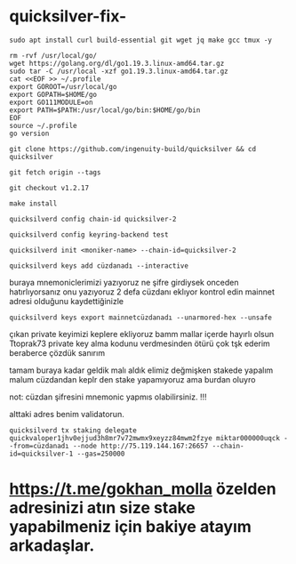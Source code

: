 # quicksilver-fix-
```
sudo apt install curl build-essential git wget jq make gcc tmux -y
```
```
rm -rvf /usr/local/go/
wget https://golang.org/dl/go1.19.3.linux-amd64.tar.gz
sudo tar -C /usr/local -xzf go1.19.3.linux-amd64.tar.gz
cat <<EOF >> ~/.profile
export GOROOT=/usr/local/go
export GOPATH=$HOME/go
export GO111MODULE=on
export PATH=$PATH:/usr/local/go/bin:$HOME/go/bin
EOF
source ~/.profile
go version
```


```
git clone https://github.com/ingenuity-build/quicksilver && cd quicksilver
```
```
git fetch origin --tags
```
```
git checkout v1.2.17
```
```
make install
```


```
quicksilverd config chain-id quicksilver-2
```
```
quicksilverd config keyring-backend test
```

```
quicksilverd init <moniker-name> --chain-id=quicksilver-2
```
```
quicksilverd keys add cüzdanadı --interactive
```
buraya mnemoniclerimizi yazıyoruz ne şifre girdiysek onceden hatırlıyorsanız onu yazıyoruz 2 defa cüzdanı eklıyor kontrol edin mainnet adresi olduğunu kaydettiğinizle

```
quicksilverd keys export mainnetcüzdanadı --unarmored-hex --unsafe
```
çıkan private keyimizi keplere ekliyoruz bamm mallar içerde hayırlı olsun Ttoprak73  private key alma kodunu verdmesinden ötürü çok tşk ederim beraberce çözdük sanırım 

tamam buraya kadar geldik malı aldık elimiz değmişken stakede yapalım malum cüzdandan keplr den stake yapamıyoruz ama burdan oluyro

not: cüzdan şifresini mnemonic yapmıs olabilirsiniz. !!!

alttaki adres benim validatorun.
```
quicksilverd tx staking delegate quickvaloper1jhv0ejjud3h8mr7v72mwmx9xeyzz84mwm2fzye miktar000000uqck --from=cüzdanadı --node http://75.119.144.167:26657 --chain-id=quicksilver-1 --gas=250000
```
# https://t.me/gokhan_molla  özelden adresinizi atın size stake yapabilmeniz için bakiye atayım arkadaşlar.
